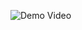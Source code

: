 ![Demo Video](https://player.vimeo.com/video/1051031882?h=208557f401&amp;badge=0&amp;autopause=0&amp;player_id=0&amp;app_id=58479)
